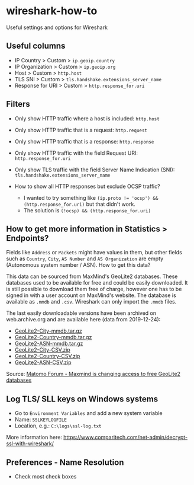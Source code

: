 # wireshark-how-to
Useful settings and options for Wireshark

## Useful columns
- IP Country > Custom > `ip.geoip.country`
- IP Organization > Custom > `ip.geoip.org`
- Host > Custom > `http.host`
- TLS SNI > Custom > `tls.handshake.extensions_server_name`
- Response for URI > Custom > `http.response_for.uri`

## Filters

- Only show HTTP traffic where a host is included:
`http.host`

- Only show HTTP traffic that is a request:
`http.request`

- Only show HTTP traffic that is a response:
`http.response`

- Only show HTTP traffic with the field Request URI:
`http.response_for.uri`

- Only show TLS traffic with the field Server Name Indication (SNI):
`tls.handshake.extensions_server_name`

- How to show all HTTP responses but exclude OCSP traffic?
  - I wanted to try something like `(ip.proto != 'ocsp') && (http.response_for.uri)` but that didn't work.
  - The solution is `(!ocsp) && (http.response_for.uri)`


## How to get more information in Statistics > Endpoints?
Fields like `Address` or `Packets` might have values in them, but other fields such as `Country`, `City`, `AS Number` and `AS Organization` are empty (Autonomous system number / ASN). How to get this data?

This data can be sourced from MaxMind's GeoLite2 databases. These databases used to be available for free and could be easily downloaded. It is still possible to download them free of charge, however one has to be signed in with a user account on MaxMind's website. The database is available as `.mmdb` and `.csv`. Wireshark can only import the `.mmdb` files.

The last easily downloadable versions have been archived on web.archive.org and are available here (data from 2019-12-24):
- [GeoLite2-City-mmdb.tar.gz](https://web.archive.org/web/20191227182209/https://geolite.maxmind.com/download/geoip/database/GeoLite2-City.tar.gz)
- [GeoLite2-Country-mmdb.tar.gz](https://web.archive.org/web/20191227182412/https://geolite.maxmind.com/download/geoip/database/GeoLite2-Country.tar.gz)
- [GeoLite2-ASN-mmdb.tar.gz](https://web.archive.org/web/20191227182527/https://geolite.maxmind.com/download/geoip/database/GeoLite2-ASN.tar.gz)
- [GeoLite2-City-CSV.zip](https://web.archive.org/web/20191227182816/https://geolite.maxmind.com/download/geoip/database/GeoLite2-City-CSV.zip)
- [GeoLite2-Country-CSV.zip](https://web.archive.org/web/20191227183011/https://geolite.maxmind.com/download/geoip/database/GeoLite2-Country-CSV.zip)
- [GeoLite2-ASN-CSV.zip](https://web.archive.org/web/20191227183143/https://geolite.maxmind.com/download/geoip/database/GeoLite2-ASN-CSV.zip)

Source: [Matomo Forum - Maxmind is changing access to free GeoLite2 databases](https://forum.matomo.org/t/maxmind-is-changing-access-to-free-geolite2-databases/35439/3)


## Log TLS/ SLL keys on Windows systems
- Go to `Environment Variables` and add a new system variable
- Name: `SSLKEYLOGFILE`
- Location, e.g.: `C:\logs\ssl-log.txt`

More information here: https://www.comparitech.com/net-admin/decrypt-ssl-with-wireshark/

## Preferences - Name Resolution
- Check most check boxes
